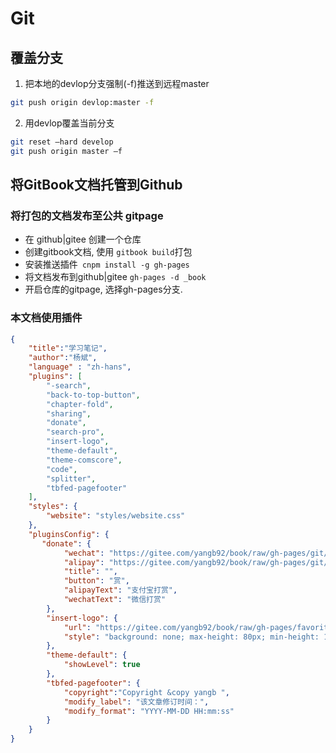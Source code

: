 # Git

## 覆盖分支
1. 把本地的devlop分支强制(-f)推送到远程master
```sh
git push origin devlop:master -f 
```
2. 用devlop覆盖当前分支
```sh
git reset –hard develop
git push origin master –f
```


## 将GitBook文档托管到Github 

### 将打包的文档发布至公共 gitpage

* 在 github|gitee 创建一个仓库
* 创建gitbook文档, 使用 `gitbook build`打包
* 安装推送插件` cnpm install -g gh-pages`
* 将文档发布到github|gitee `gh-pages -d _book`
* 开启仓库的gitpage, 选择gh-pages分支. 

### 本文档使用插件

```json
{
    "title":"学习笔记",
    "author":"杨斌",
    "language" : "zh-hans",
    "plugins": [
        "-search",
        "back-to-top-button",
        "chapter-fold",
        "sharing", 
        "donate",
        "search-pro",
        "insert-logo",
        "theme-default",
        "theme-comscore",
        "code",
        "splitter",
        "tbfed-pagefooter"
    ], 
    "styles": {
        "website": "styles/website.css"
    },
    "pluginsConfig": {
       "donate": {
            "wechat": "https://gitee.com/yangb92/book/raw/gh-pages/git/wxpay.png",
            "alipay": "https://gitee.com/yangb92/book/raw/gh-pages/git/alipay.png",
            "title": "",
            "button": "赏",
            "alipayText": "支付宝打赏",
            "wechatText": "微信打赏"
        },
        "insert-logo": {
            "url": "https://gitee.com/yangb92/book/raw/gh-pages/favorite.png",
            "style": "background: none; max-height: 80px; min-height: 10px"
        },
        "theme-default": {
            "showLevel": true
        },
        "tbfed-pagefooter": {
            "copyright":"Copyright &copy yangb ",
            "modify_label": "该文章修订时间：",
            "modify_format": "YYYY-MM-DD HH:mm:ss"
        }
    }
}
```

